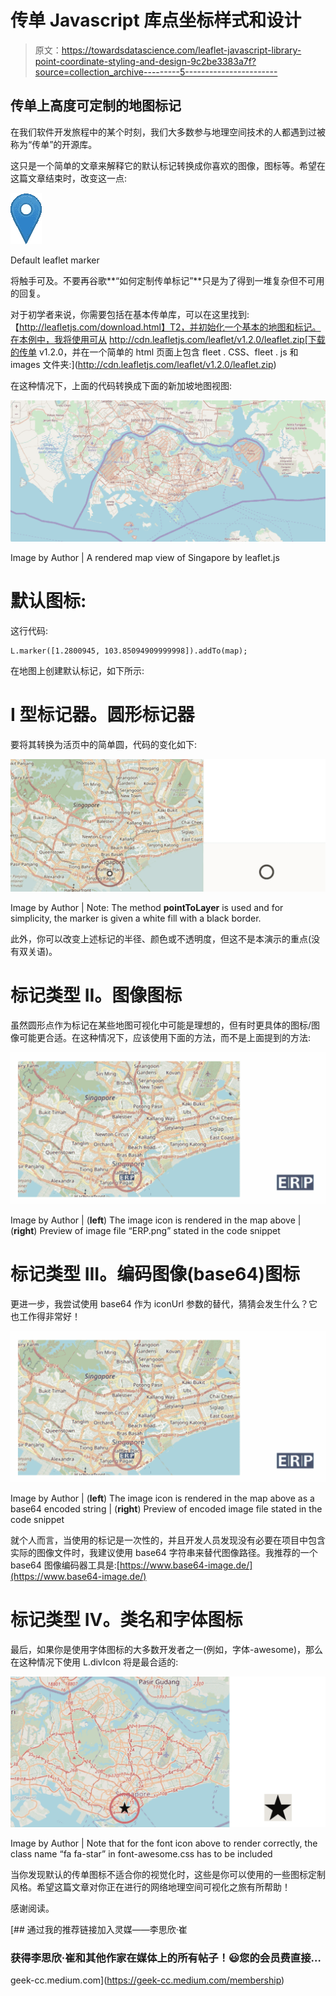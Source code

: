 # 传单 Javascript 库点坐标样式和设计

> 原文：<https://towardsdatascience.com/leaflet-javascript-library-point-coordinate-styling-and-design-9c2be3383a7f?source=collection_archive---------5----------------------->

## 传单上高度可定制的地图标记

在我们软件开发旅程中的某个时刻，我们大多数参与地理空间技术的人都遇到过被称为“传单”的开源库。

这只是一个简单的文章来解释它的默认标记转换成你喜欢的图像，图标等。希望在这篇文章结束时，改变这一点:

![](img/a0a357680b1607b18cdc033c9a042c90.png)

Default leaflet marker

将触手可及。不要再谷歌**“如何定制传单标记”**只是为了得到一堆复杂但不可用的回复。

对于初学者来说，你需要包括在基本传单库，可以在这里找到:【http://leafletjs.com/download.html】T2，并初始化一个基本的地图和标记。在本例中，我将使用可从 http://cdn.leafletjs.com/leaflet/v1.2.0/leaflet.zip[下载的传单 v1.2.0，并在一个简单的 html 页面上包含 fleet . CSS、fleet . js 和 images 文件夹:](http://cdn.leafletjs.com/leaflet/v1.2.0/leaflet.zip)

在这种情况下，上面的代码转换成下面的新加坡地图视图:

![](img/15a9a6991aff3d9d881791400847b290.png)

Image by Author | A rendered map view of Singapore by leaflet.js

# **默认图标:**

这行代码:

```
L.marker([1.2800945, 103.85094909999998]).addTo(map);
```

在地图上创建默认标记，如下所示:

# **I 型标记器。圆形标记器**

要将其转换为活页中的简单圆，代码的变化如下:

![](img/ba62b6625aa93cfe98d86478affbb7e6.png)

Image by Author | Note: The method **pointToLayer** is used and for simplicity, the marker is given a white fill with a black border.

此外，你可以改变上述标记的半径、颜色或不透明度，但这不是本演示的重点(没有双关语)。

# 标记类型 II。图像图标

虽然圆形点作为标记在某些地图可视化中可能是理想的，但有时更具体的图标/图像可能更合适。在这种情况下，应该使用下面的方法，而不是上面提到的方法:

![](img/9cea8f4091714c73b01b6dfa95829287.png)

Image by Author | (**left**) The image icon is rendered in the map above | (**right**) Preview of image file “ERP.png” stated in the code snippet

# 标记类型 III。编码图像(base64)图标

更进一步，我尝试使用 base64 作为 iconUrl 参数的替代，猜猜会发生什么？它也工作得非常好！

![](img/9cea8f4091714c73b01b6dfa95829287.png)

Image by Author | (**left**) The image icon is rendered in the map above as a base64 encoded string | (**right**) Preview of encoded image file stated in the code snippet

就个人而言，当使用的标记是一次性的，并且开发人员发现没有必要在项目中包含实际的图像文件时，我建议使用 base64 字符串来替代图像路径。我推荐的一个 base64 图像编码器工具是:[https://www.base64-image.de/](https://www.base64-image.de/)

# 标记类型 IV。类名和字体图标

最后，如果你是使用字体图标的大多数开发者之一(例如，字体-awesome)，那么在这种情况下使用 L.divIcon 将是最合适的:

![](img/53652659a0b821a8587cc90f7df8ea91.png)

Image by Author | Note that for the font icon above to render correctly, the class name “fa fa-star” in font-awesome.css has to be included

当你发现默认的传单图标不适合你的视觉化时，这些是你可以使用的一些图标定制风格。希望这篇文章对你正在进行的网络地理空间可视化之旅有所帮助！

感谢阅读。

[](https://geek-cc.medium.com/membership) [## 通过我的推荐链接加入灵媒——李思欣·崔

### 获得李思欣·崔和其他作家在媒体上的所有帖子！😃您的会员费直接…

geek-cc.medium.com](https://geek-cc.medium.com/membership)